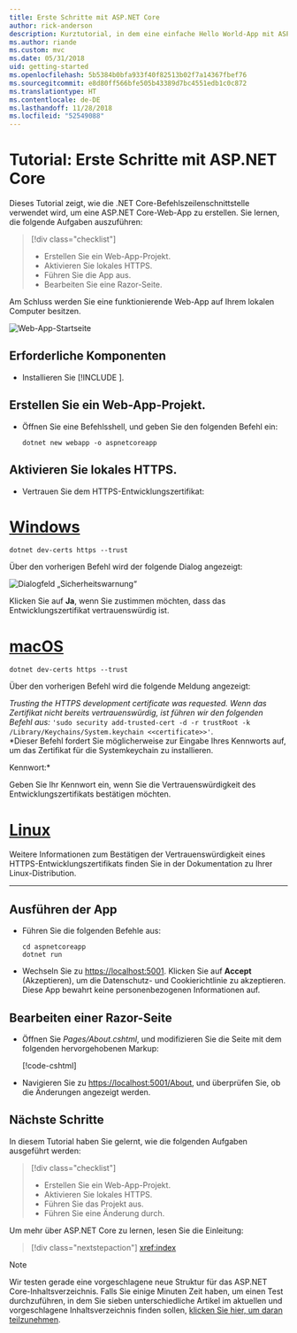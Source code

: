 ```yaml
---
title: Erste Schritte mit ASP.NET Core
author: rick-anderson
description: Kurztutorial, in dem eine einfache Hello World-App mit ASP.NET Core erstellt und ausgeführt wird.
ms.author: riande
ms.custom: mvc
ms.date: 05/31/2018
uid: getting-started
ms.openlocfilehash: 5b5384b0bfa933f40f82513b02f7a14367fbef76
ms.sourcegitcommit: e8d80ff566bfe505b43389d7bc4551edb1c0c872
ms.translationtype: HT
ms.contentlocale: de-DE
ms.lasthandoff: 11/28/2018
ms.locfileid: "52549088"
---
```

# <a name="tutorial-get-started-with-aspnet-core"></a>Tutorial: Erste Schritte mit ASP.NET Core

Dieses Tutorial zeigt, wie die .NET Core-Befehlszeilenschnittstelle verwendet wird, um eine ASP.NET Core-Web-App zu erstellen. Sie lernen, die folgende Aufgaben auszuführen:

> [!div class="checklist"]
> * Erstellen Sie ein Web-App-Projekt.
> * Aktivieren Sie lokales HTTPS.
> * Führen Sie die App aus.
> * Bearbeiten Sie eine Razor-Seite.

Am Schluss werden Sie eine funktionierende Web-App auf Ihrem lokalen Computer besitzen.

![Web-App-Startseite](_static/home-page.png)


## <a name="prerequisites"></a>Erforderliche Komponenten

* Installieren Sie [!INCLUDE [](~/includes/2.1-SDK.md)].

## <a name="create-a-web-app-project"></a>Erstellen Sie ein Web-App-Projekt.

* Öffnen Sie eine Befehlsshell, und geben Sie den folgenden Befehl ein:

   ```console
   dotnet new webapp -o aspnetcoreapp
   ```

## <a name="enable-local-https"></a>Aktivieren Sie lokales HTTPS.

* Vertrauen Sie dem HTTPS-Entwicklungszertifikat:

# <a name="windowstabwindows"></a>[Windows](#tab/windows)

  ```console
  dotnet dev-certs https --trust
  ```

  Über den vorherigen Befehl wird der folgende Dialog angezeigt:

  ![Dialogfeld „Sicherheitswarnung“](_static/cert.png)

  Klicken Sie auf **Ja**, wenn Sie zustimmen möchten, dass das Entwicklungszertifikat vertrauenswürdig ist.

# <a name="macostabmacos"></a>[macOS](#tab/macos)

  ```console
  dotnet dev-certs https --trust
  ```

  Über den vorherigen Befehl wird die folgende Meldung angezeigt:

  *Trusting the HTTPS development certificate was requested. Wenn das Zertifikat nicht bereits vertrauenswürdig, ist führen wir den folgenden Befehl aus:*  `'sudo security add-trusted-cert -d -r trustRoot -k /Library/Keychains/System.keychain <<certificate>>'`.  
  *Dieser Befehl fordert Sie möglicherweise zur Eingabe Ihres Kennworts auf, um das Zertifikat für die Systemkeychain zu installieren.
  
  Kennwort:*

  Geben Sie Ihr Kennwort ein, wenn Sie die Vertrauenswürdigkeit des Entwicklungszertifikats bestätigen möchten.

# <a name="linuxtablinux"></a>[Linux](#tab/linux)

  Weitere Informationen zum Bestätigen der Vertrauenswürdigkeit eines HTTPS-Entwicklungszertifikats finden Sie in der Dokumentation zu Ihrer Linux-Distribution.
   
---

## <a name="run-the-app"></a>Ausführen der App

* Führen Sie die folgenden Befehle aus:

   ```console
   cd aspnetcoreapp
   dotnet run
   ```

* Wechseln Sie zu [https://localhost:5001](https://localhost:5001). Klicken Sie auf **Accept** (Akzeptieren), um die Datenschutz- und Cookierichtlinie zu akzeptieren. Diese App bewahrt keine personenbezogenen Informationen auf.

## <a name="edit-a-razor-page"></a>Bearbeiten einer Razor-Seite

* Öffnen Sie *Pages/About.cshtml*, und modifizieren Sie die Seite mit dem folgenden hervorgehobenen Markup:

   [!code-cshtml[](sample/getting-started/about.cshtml?highlight=9)]

* Navigieren Sie zu [https://localhost:5001/About](https://localhost:5001/About), und überprüfen Sie, ob die Änderungen angezeigt werden.

## <a name="next-steps"></a>Nächste Schritte

In diesem Tutorial haben Sie gelernt, wie die folgenden Aufgaben ausgeführt werden:

> [!div class="checklist"]
> * Erstellen Sie ein Web-App-Projekt.
> * Aktivieren Sie lokales HTTPS.
> * Führen Sie das Projekt aus.
> * Führen Sie eine Änderung durch.

Um mehr über ASP.NET Core zu lernen, lesen Sie die Einleitung:

> [!div class="nextstepaction"]
> <xref:index>



> [!NOTE]
> Wir testen gerade eine vorgeschlagene neue Struktur für das ASP.NET Core-Inhaltsverzeichnis.  Falls Sie einige Minuten Zeit haben, um einen Test durchzuführen, in dem Sie sieben unterschiedliche Artikel im aktuellen und vorgeschlagene Inhaltsverzeichnis finden sollen, [klicken Sie hier, um daran teilzunehmen](https://dpk4xbh5.optimalworkshop.com/treejack/rps16hd5).